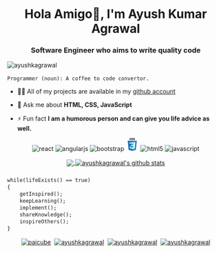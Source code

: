 <h1 align="center">Hola Amigo👋, I'm Ayush Kumar Agrawal</h1>
<h3 align="center">Software Engineer who aims to write quality code</h3>
<p align="left"> <img src="https://komarev.com/ghpvc/?username=ayushkagrawal" alt="ayushkagrawal" /> </p>

```
Programmer (noun): A coffee to code convertor.
```

- 👨‍💻 All of my projects are available in my [github account](https://github.com/ayushkagrawal?tab=repositories)

- 💬 Ask me about **HTML, CSS, JavaScript**

- ⚡ Fun fact **I am a humorous person and can give you life advice as well.**

<p align="center"><img src="https://upload.wikimedia.org/wikipedia/commons/thumb/a/a7/React-icon.svg/220px-React-icon.svg.png" alt="react" width="30" height="30"/> 
<img src="https://upload.wikimedia.org/wikipedia/commons/thumb/c/cf/Angular_full_color_logo.svg/250px-Angular_full_color_logo.svg.png" alt="angularjs" width="30" height="30"/> 
<img src="https://cdn4.iconfinder.com/data/icons/vector-brand-logos/40/Bootstrap-512.png" alt="bootstrap" width="30" height="30"/> 
<img src="https://raw.githubusercontent.com/github/explore/6c6508f34230f0ac0d49e847a326429eefbfc030/topics/css/css.png" alt="css3" width="30" height="30"/> 
<img src="https://image.flaticon.com/icons/png/512/1216/1216733.png" alt="html5" width="30" height="30"/> 
<img src="https://cdn.iconscout.com/icon/free/png-512/javascript-20-555998.png" alt="javascript" width="30" height="30"/></p><p align="center">
  


<a href="https://github.com/ayushkagrawal/github-readme-stats">
  <img align="center" src="https://github-readme-stats.vercel.app/api/top-langs/?username=ayushkagrawal&theme=darcula&hide=glsl,python" />
</a>
<a href="https://github.com/ayushkagrawal/github-readme-stats">
  <img align="center" src="https://github-readme-stats.vercel.app/api?username=ayushkagrawal&show_icons=true&theme=darcula&line_height=27" alt="ayushkagrawal's github stats" />
</a>


###
```
while(lifeExists() == true)
{
    getInspired();
    keepLearning();
    implement();
    shareKnowledge();
    inspireOthers();
}
```

<p align="center">
<a href="https://twitter.com/Ayushkagrawal" target="blank"><img align="center" src="https://cdn.jsdelivr.net/npm/simple-icons@3.0.1/icons/twitter.svg" alt="paicube" height="20" width="20" /></a>&nbsp;
<a href="https://linkedin.com/in/ayushkagrawal" target="blank"><img align="center" src="https://cdn.jsdelivr.net/npm/simple-icons@3.0.1/icons/linkedin.svg" alt="ayushkagrawal" height="20" width="20" /></a>&nbsp;
<a href="https://facebook.com/ayushstriver" target="blank"><img align="center" src="https://cdn.jsdelivr.net/npm/simple-icons@3.0.1/icons/facebook.svg" alt="ayushkagrawal" height="20" width="20" /></a>&nbsp;
<a href="https://instagram.com/darkmistcloud" target="blank"><img align="center" src="https://cdn.jsdelivr.net/npm/simple-icons@3.0.1/icons/instagram.svg" alt="ayushkagrawal" height="20" width="20" /></a>
</p>
